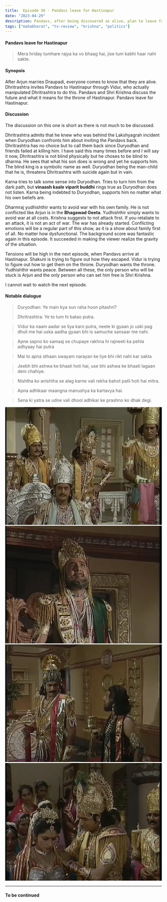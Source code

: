 ```yaml
---
title:  Episode 36 - Pandavs leave for Hastinapur
date: "2023-04-29"
description: Pandavs, after being discovered as alive, plan to leave for Hastinapur.
tags: ["mahabharat", "tv-review", "krishna", "politics"]
---
```

#### Pandavs leave for Hastinapur
> Mera hriday tumhare rajya ka vo bhaag hai, jise tum kabhi haar nahi sakte.

#### Synopsis 
After Arjun marries Draupadi, everyone comes to know that they are alive.
Dhritrashtra invites Pandavs to Hastinapur through Vidur, who actually
manipulated Dhritrashtra to do this. Pandavs and Shri Krishna discuss the
future and what it means for the throne of Hastinapur. Pandavs leave for
Hastinapur.

#### Discussion 
The discussion on this one is short as there is not much to be discussed.

Dhritrashtra admits that he knew who was behind the Lakshyagrah incident when
Duryodhan confronts him about inviting the Pandavs back. Dhritrashtra has no
choice but to call them back since Duryodhan and friends failed at killing him.
I have said this many times before and I will say it now, Dhritrashtra is not
blind physically but he choses to be blind to dharma. He sees that what his son
does is wrong and yet he supports him. The blind king is a symbolic name as
well. Duryodhan being the man-child that he is, threatens Dhritrashtra with
suicide again but in vain. 

Karna tries to talk some sense into Duryodhan. Tries to turn him from the dark
path, but **vinaash kaale viparit buddhi** rings true as Duryodhan does not
listen. Karna being indebted to Duryodhan, supports him no matter what his own
beliefs are. 

Dharmraj yudhishthir wants to avoid war with his own family. He is not
conflicted like Arjun is in the **Bhagawad Geeta**. Yudhishthir simply wants to
avoid war at all costs. Krishna suggests to not attack first. If you retaliate
to an attack, it is not an act of war. The war has already started. Conflicting
emotions will be a regular part of this show, as it is a show about family
first of all. No matter how dysfunctional. The background score was fantastic
again in this episode. It succeeded in making the viewer realize the gravity of
the situation.

Tensions will be high in the next episode, when Pandavs arrive at Hastinapur.
Shakuni is trying to figure out how they escaped. Vidur is trying to figure out
how to get them on the throne. Duryodhan wants the throne. Yudhishthir wants
peace. Between all these, the only person who will be stuck is Arjun and the
only person who can set him free is Shri Krishna. 

I cannot wait to watch the next episode.

#### Notable dialogue
> Duryodhan: Ye main kya sun raha hoon pitashri?
>
> Dhritrashtra: Ye to tum hi batao putra.
<!---->
> Vidur ka naam aadar se liya karo putra, neete ki gyaan jo uski pag dhuli me hai uska aadha gyaan bhi is samuche sansaar me nahi.
<!---->
> Apne sapno ko samaaj se chupaye rakhna hi rajneeti ka pehla adhyaay hai putra
<!---->
> Mai to apna sthaan swayam narayan ke liye bhi rikt nahi kar sakta
<!---->
> Jeebh bhi ashwa ke bhaati hoti hai, use bhi ashwa ke bhaati lagaan deni chahiye.
<!---->
> Nishtha ko anishtha se alag karne vali rekha bahot patli hoti hai mitra.
<!---->
> Apna adhikaar maangna manushya ka kartavya hai.
<!---->
> Sena ki yatra se udne vali dhool adhikar ke prashno ko dhak degi.

![](../../assets/mahabharat/ep_36_1.webp)
![](../../assets/mahabharat/ep_36_2.webp)
![](../../assets/mahabharat/ep_36_3.webp)
![](../../assets/mahabharat/ep_36_4.webp)

-------------------------

#### To be continued
